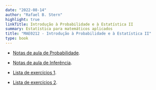 ```yaml
---
date: "2022-08-14"
author: "Rafael B. Stern"
highlight: true
linkTitle: Introdução à Probabilidade e à Estatística II
summary: Estatística para matemáticos aplicados
title: "MAE0212 - Introdução à Probabilidade e à Estatística II"
type: book
---
```


- [Notas de aula de Probabilidade](https://www.overleaf.com/read/fjdsbxwydcnf).
- [Notas de aula de Inferência](https://www.overleaf.com/read/ndcxvbjgvkbx).

- [Lista de exercícios 1](https://www.overleaf.com/read/gnfhhrddpqjg).
- [Lista de exercícios 2](https://www.overleaf.com/read/fznpbzkkdyvt).